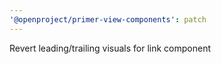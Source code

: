 ```yaml
---
'@openproject/primer-view-components': patch
---
```


Revert leading/trailing visuals for link component
